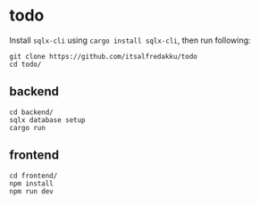 # todo

Install `sqlx-cli` using `cargo install sqlx-cli`, then run following:

```
git clone https://github.com/itsalfredakku/todo
cd todo/
```

## backend

```
cd backend/
sqlx database setup
cargo run
```

## frontend

```
cd frontend/
npm install
npm run dev
```
